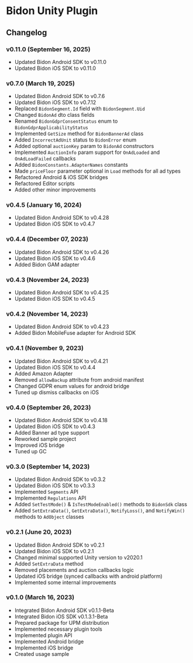 # Bidon Unity Plugin

## Changelog

### v0.11.0 (September 16, 2025)

+ Updated Bidon Android SDK to v0.11.0
+ Updated Bidon iOS SDK to v0.11.0

### v0.7.0 (March 19, 2025)

+ Updated Bidon Android SDK to v0.7.6
+ Updated Bidon iOS SDK to v0.7.12
+ Replaced `BidonSegment.Id` field with `BidonSegment.Uid`
+ Changed `BidonAd` dto class fields
+ Renamed `BidonGdprConsentStatus` enum to `BidonGdprApplicabilityStatus`
+ Implemented `GetSize` method for `BidonBannerAd` class
+ Added `IncorrectAdUnit` status to `BidonError` enum
+ Added optional `auctionKey` param to `BidonAd` constructors
+ Implemented `AuctionInfo` param support for `OnAdLoaded` and `OnAdLoadFailed` callbacks
+ Added `BidonConstants.AdapterNames` constants
+ Made `priceFloor` parameter optional in `Load` methods for all ad types
+ Refactored Android & iOS SDK bridges
+ Refactored Editor scripts
+ Added other minor improvements

### v0.4.5 (January 16, 2024)

+ Updated Bidon Android SDK to v0.4.28
+ Updated Bidon iOS SDK to v0.4.7

### v0.4.4 (December 07, 2023)

+ Updated Bidon Android SDK to v0.4.26
+ Updated Bidon iOS SDK to v0.4.6
+ Added Bidon GAM adapter

### v0.4.3 (November 24, 2023)

+ Updated Bidon Android SDK to v0.4.25
+ Updated Bidon iOS SDK to v0.4.5

### v0.4.2 (November 14, 2023)

+ Updated Bidon Android SDK to v0.4.23
+ Added Bidon MobileFuse adapter for Android SDK

### v0.4.1 (November 9, 2023)

+ Updated Bidon Android SDK to v0.4.21
+ Updated Bidon iOS SDK to v0.4.4
+ Added Amazon Adapter
+ Removed `allowBackup` attribute from android manifest
+ Changed GDPR enum values for android bridge
+ Tuned up dismiss callbacks on iOS

### v0.4.0 (September 26, 2023)

+ Updated Bidon Android SDK to v0.4.18
+ Updated Bidon iOS SDK to v0.4.3
+ Added Banner ad type support
+ Reworked sample project
+ Improved iOS bridge
+ Tuned up GC

### v0.3.0 (September 14, 2023)

+ Updated Bidon Android SDK to v0.3.2
+ Updated Bidon iOS SDK to v0.3.3
+ Implemented `Segments` API
+ Implemented `Regulations` API
+ Added `SetTestMode()` & `IsTestModeEnabled()` methods to `BidonSdk` class
+ Added `SetExtraData()`, `GetExtraData()`, `NotifyLoss()`, and `NotifyWin()` methods to `AdObject` classes

### v0.2.1 (June 20, 2023)

+ Updated Bidon Android SDK to v0.2.1
+ Updated Bidon iOS SDK to v0.2.1
+ Changed minimal supported Unity version to v2020.1
+ Added `SetExtraData` method
+ Removed placements and auction callbacks logic
+ Updated iOS bridge (synced callbacks with android platform)
+ Implemented some internal improvements

### v0.1.0 (March 16, 2023)

+ Integrated Bidon Android SDK v0.1.1-Beta
+ Integrated Bidon iOS SDK v0.1.3.1-Beta
+ Prepared package for UPM distribution
+ Implemented necessary plugin tools
+ Implemented plugin API
+ Implemented Android bridge
+ Implemented iOS bridge
+ Created usage sample

